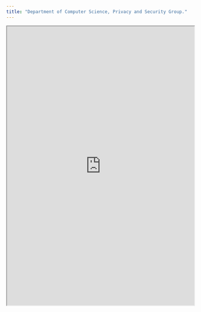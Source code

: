 ```yaml
---
title: "Department of Computer Science, Privacy and Security Group."
---
```



<iframe height="750" width="100%" src="https://ewelton.github.io/ktest/wiki.html#Department%20of%20Computer%20Science,%20Privacy%20and%20Security%20Group."></iframe>
